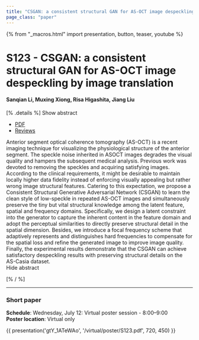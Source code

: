 ```yaml
---
title: "CSGAN: a consistent structural GAN for AS-OCT image despeckling by image translation"
page_class: "paper"
---
```


{% from "_macros.html" import presentation, button, teaser, youtube %}

# S123 - CSGAN: a consistent structural GAN for AS-OCT image despeckling by image translation

#### Sanqian Li, Muxing Xiong, Risa Higashita, Jiang Liu


[% .details %]
<a class="toggle_visibility" data-selector=".abstract" data-level="3">Show abstract</a>
- <a href="https://openreview.net/pdf?id=JY4oJg6-gc">PDF</a>
- <a href="https://openreview.net/forum?id=JY4oJg6-gc">Reviews</a>

<p>
    <span class="abstract">
        Anterior segment optical coherence tomography (AS-OCT) is a recent imaging technique for visualizing the physiological structure of the anterior segment. The speckle noise inherited in ASOCT images degrades the visual quality and hampers the subsequent medical analysis. Previous work was devoted to removing the speckles and acquiring satisfying images. According to the clinical requirements, it might be desirable to maintain locally higher data fidelity instead of enforcing visually appealing but rather wrong image structural features. Catering to this expectation, we propose a Consistent Structural Generative Adversarial Network (CSGAN) to learn the clean style of low-speckle in repeated AS-OCT images and simultaneously preserve the tiny but vital structural knowledge among the latent feature, spatial and frequency domains. Specifically, we design a latent constraint into the generator to capture the inherent content in the feature domain and adopt the perceptual similarities to directly preserve structural detail in the spatial dimension. Besides, we introduce a focal frequency scheme that adaptively represents and distinguishes hard frequencies to compensate for the spatial loss and refine the generated image to improve image quality. Finally, the experimental results demonstrate that the CSGAN can achieve satisfactory despeckling results with preserving structural details on the AS-Casia dataset.
        <br>
        <span class="actions"><a class="toggle_visibility" data-level="2">Hide abstract</a></span>
    </span>
</p>
[% / %]

---


### Short paper

**Schedule**: Wednesday, July 12: Virtual poster session - 8:00–9:00<br>
**Poster location**: Virtual only

{{ presentation('gtY_1ATeWAo', '/virtual/poster/S123.pdf', 720, 450) }}